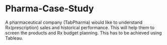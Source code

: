 # Pharma-Case-Study
A pharmaceutical company (TabPharma) would like to understand Rx(prescription) sales and historical performance. This will help them to screen the products and Rx budget planning. This has to be achieved using Tableau. 
